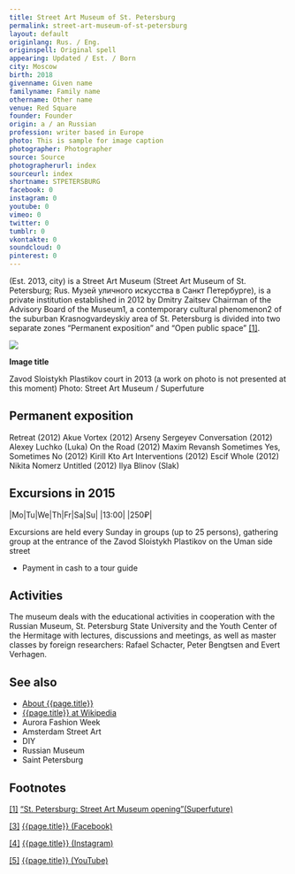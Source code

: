 ```yaml
---
title: Street Art Museum of St. Petersburg
permalink: street-art-museum-of-st-petersburg
layout: default
originlang: Rus. / Eng.
originspell: Original spell
appearing: Updated / Est. / Born
city: Moscow
birth: 2018
givenname: Given name
familyname: Family name
othername: Other name
venue: Red Square
founder: Founder
origin: a / an Russian
profession: writer based in Europe
photo: This is sample for image caption
photographer: Photographer
source: Source
photographerurl: index
sourceurl: index
shortname: STPETERSBURG
facebook: 0
instagram: 0
youtube: 0
vimeo: 0
twitter: 0
tumblr: 0
vkontakte: 0
soundcloud: 0
pinterest: 0
---
```


(Est. 2013, city) is a Street Art Museum (Street Art Museum of St. Petersburg; Rus. Музей уличного искусства в Санкт Петербурге), is a private institution established in 2012 by Dmitry Zaitsev Chairman of the Advisory Board of the Museum1, a contemporary cultural phenomenon2 of the suburban Krasnogvardeyskiy area of St. Petersburg is divided into two separate zones “Permanent exposition” and “Open public space” <span id="a1">[\[1\]](#f1)</span>.

![](/encyclopedia/images/street-art.jpg)

**Image title**

Zavod Sloistykh Plastikov court in 2013 (a work on photo is not presented at this moment)
Photo: Street Art Museum / Superfuture


## Permanent exposition

Retreat (2012) Akue
Vortex (2012) Arseny Sergeyev
Conversation (2012) Alexey Luchko (Luka)
On the Road (2012) Maxim Revansh
Sometimes Yes, Sometimes No (2012) Kirill Kto
Art Interventions (2012) Escif
Whole (2012) Nikita Nomerz
Untitled (2012) Ilya Blinov (Slak)


## Excursions in 2015

|Mo|Tu|We|Th|Fr|Sa|Su|
|13:00|
|250₽|

 Excursions are held every Sunday in groups (up to 25 persons), gathering group at the entrance of the Zavod Sloistykh Plastikov on the Uman side street

 * Payment in cash to a tour guide

## Activities

The museum deals with the educational activities in cooperation with the Russian Museum, St. Petersburg State University and the Youth Center of the Hermitage with lectures, discussions and meetings, as well as master classes by foreign researchers: Rafael Schacter, Peter Bengtsen and Evert Verhagen.

## See also

+ [About {{page.title}}](index)
+ [{{page.title}} at Wikipedia](index)
+ Aurora Fashion Week
+ Amsterdam Street Art
+ DIY
+ Russian Museum
+ Saint Petersburg

## Footnotes

[[1]](#a1) <span id="f1"></span> [“St. Petersburg: Street Art Museum opening”(Superfuture)](https://superfuture.com/supernews/st-petersburg-street-art-museum-opening)

[[3]](#a3) <span id="f3"></span> [{{page.title}} (Facebook)](https://superfuture.com/supernews/st-petersburg-street-art-museum-opening)

[[4]](#a4) <span id="f4"></span> [{{page.title}} (Instagram)](index)

[[5]](#a5) <span id="f5"></span> [{{page.title}} (YouTube)](index)
